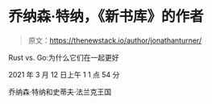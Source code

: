 # 乔纳森·特纳，《新书库》的作者

> 原文：<https://thenewstack.io/author/jonathanturner/>

Rust vs. Go:为什么它们在一起更好

2021 年 3 月 12 日上午 1 1 点 54 分

乔纳森·特纳和史蒂夫·法兰克王国